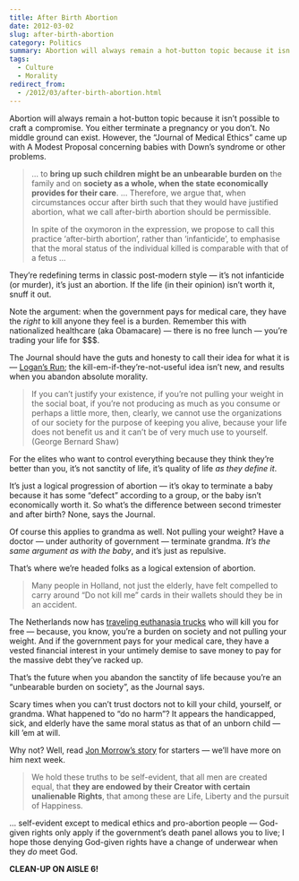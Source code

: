 ```yaml
---
title: After Birth Abortion
date: 2012-03-02
slug: after-birth-abortion
category: Politics
summary: Abortion will always remain a hot-button topic because it isn’t possible to craft a compromise. You either terminate a pregnancy or you don’t. No middle ground can exist. However, the “Journal of Medical Ethics” came up with A Modest Proposal concerning babies with Down’s syndrome or other problems.
tags: 
  - Culture
  - Morality
redirect_from:
  - /2012/03/after-birth-abortion.html
---
```




Abortion will always remain a hot-button topic because it isn’t possible
to craft a compromise. You either terminate a pregnancy or you don’t. No
middle ground can exist. However, the “Journal of Medical Ethics” came
up with A Modest Proposal concerning babies with Down’s syndrome or
other problems.

<blockquote cite="http://jme.bmj.com/content/early/2012/02/22/medethics-2011-100411.full">
<p>… to <b>bring up such children might be an unbearable burden on</b> the family and on <b>society as a whole, when the state economically provides for their care</b>. … Therefore, we argue that, when circumstances occur after birth such that they would have justified abortion, what we call after-birth abortion should be permissible.</p>
<p>In spite of the oxymoron in the expression, we propose to call this practice ‘after-birth abortion’, rather than ‘infanticide’, to <span class="sic">emphasise</span> that the moral status of the individual killed is comparable with that of a fetus …</p>
</blockquote>

They’re redefining terms in classic
post-modern
style — it’s not infanticide (or murder), it’s just an abortion. If the
life (in their opinion) isn’t worth it, snuff it out.

Note the argument: when the government pays for medical care, they have
the *right* to kill anyone they feel is a burden. Remember this with
nationalized healthcare (aka Obamacare) — there is no free lunch
— you’re trading your life for $$$.

The Journal should have the guts and honesty to call their idea for what
it is — [Logan’s Run](http://en.wikipedia.org/wiki/Logan's_Run); the
kill-em-if-they’re-not-useful idea isn’t new, and results when you
abandon absolute morality.

> If you can’t justify your existence, if you’re not pulling your weight
> in the social boat, if you’re not producing as much as you consume or
> perhaps a little more, then, clearly, we cannot use the organizations
> of our society for the purpose of keeping you alive, because your life
> does not benefit us and it can’t be of very much use to yourself.
> (George Bernard Shaw)

For the elites who want to control everything because they think they’re
better than you, it’s not sanctity of life, it’s quality of life *as
they define it*.

It’s just a logical progression of abortion — it’s okay to terminate a
baby because it has some “defect” according to a group, or the baby
isn’t economically worth it. So what’s the difference between second
trimester and after birth? None, says the Journal.

Of course this applies to grandma as well. Not pulling your weight? Have
a doctor — under authority of government — terminate grandma. *It’s the
same argument as with the baby*, and it’s just as repulsive.

That’s where we’re headed folks as a logical extension of abortion.

<blockquote cite="http://www.brockpress.com/news/external-news/court-considers-euthanasia-case-1.2714146" title="Brock Press">
<p>Many people in Holland, not just the elderly, have felt compelled to carry around “Do not kill me” cards in their wallets should they be in an accident.</p>
</blockquote>

The Netherlands now has [traveling euthanasia trucks](http://www.guardian.co.uk/world/2012/mar/01/dutch-mobile-euthanasia-units)
who will kill you for free — because, you know, you’re a burden on
society and not pulling your weight. And if the government pays for your
medical care, they have a vested financial interest in your untimely
demise to save money to pay for the massive debt
they’ve racked up.

That’s the future when you abandon the sanctity of life because you’re
an “unbearable burden on society”, as the Journal says.

Scary times when you can’t trust doctors not to kill your child,
yourself, or grandma. What happened to “do no harm”? It appears the
handicapped, sick, and elderly have the same moral status as that of an
unborn child — kill ’em at will.

Why not? Well, read [Jon Morrow’s story](http://www.copyblogger.com/fight-for-your-ideas/) for starters — we’ll have more on him next week.

> We hold these truths to be self-evident, that all men are created
> equal, that **they are endowed by their Creator with certain
> unalienable Rights**, that among these are Life, Liberty and the
> pursuit of Happiness.

… self-evident except to medical ethics and pro-abortion people —
God-given rights only apply if the government’s death panel allows you
to live; I hope those denying God-given rights have a change of
underwear when they *do* meet God.

**CLEAN-UP ON AISLE 6!**


